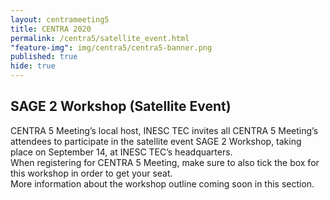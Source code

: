 ```yaml
---
layout: centrameeting5
title: CENTRA 2020
permalink: /centra5/satellite_event.html
"feature-img": img/centra5/centra5-banner.png
published: true
hide: true
---
```



## SAGE 2 Workshop (Satellite Event)  

CENTRA 5 Meeting’s local host, INESC TEC invites all CENTRA 5 Meeting’s attendees to participate in the satellite event SAGE 2 Workshop, taking place on September 14, at INESC TEC’s headquarters.   
When registering for CENTRA 5 Meeting, make sure to also tick the box for this workshop in order to get your seat.  
More information about the workshop outline coming soon in this section.  

